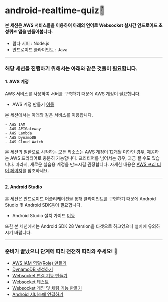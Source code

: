 # android-realtime-quiz🥳

#### 본 세션은 AWS 서비스들을 이용하여 아래의 언어로 Websocket 실시간 안드로이드 초성퀴즈 앱을 만들어봅니다.
- 람다 서버 : Node.js
- 안드로이드 클라이언트 : Java

---

### 해당 세션을 진행하기 위해서는 아래와 같은 것들이 필요합니다.

#### 1. AWS 계정

AWS 서비스를 사용하여 서버를 구축하기 때문에 AWS 계정이 필요합니다.

- AWS 계정 만들기 [이동](https://aws.amazon.com/ko/)

본 세션에서는 아래와 같은 서비스를 이용합니다.
~~~
- AWS IAM
- AWS APIGateway
- AWS Lambda
- AWS DynamoDB
- AWS Cloud Watch
~~~

본 세션의 일환으로 시작하는 모든 리소스는 AWS 계정이 12개월 미만인 경우, 제공하는 AWS 프리티어로 충분히 가능합니다. 프리티어를 넘어서는 경우, 과금 될 수도 있습니다. 따라서, 새로운 실습용 계정을 만드시길 권장합니다. 자세한 내용은 [AWS 프리 티어 페이지](https://aws.amazon.com/free/)를 참조하세요.

---

#### 2. Android Studio

본 세션은 안드로이드 어플리케이션을 통해 클라이언트를 구현하기 때문에 Android Studio 및 Android SDK등이 필요합니다. 

- Android Studio 설치 가이드 [이동](https://github.com/AUSG/ausg-seminar-2019/tree/master/AndroidTrack/preparation)

또한 본 세션에서는 Android SDK 28 Version을 타겟으로 하고있으니 설치에 유의하시기 바랍니다.

---

### 준비가 끝났으니 단계에 따라 천천히 따라와 주세요! 👋

- [AWS IAM 역할(Role) 만들기](https://github.com/yebonkim/android-realtime-quiz/blob/master/guide/AWS_IAM_guide.md)
- [DynamoDB 생성하기](https://github.com/yebonkim/android-realtime-quiz/blob/master/guide/AWS_DynamoDB_guide.md)
- [Websocket 연결 기능 만들기](https://github.com/yebonkim/android-realtime-quiz/blob/master/guide/AWS_websocket_connection_guide.md)
- [Websocket 테스트](https://github.com/yebonkim/android-realtime-quiz/blob/master/guide/AWS_websocket_test_guide.md)
- [Websocket 게임 및 채팅 기능 만들기](https://github.com/yebonkim/android-realtime-quiz/blob/master/guide/AWS_websocket_guide.md)
- [Android 서비스에 연결하기](https://github.com/yebonkim/android-realtime-quiz/blob/master/guide/Android_guide.md)

